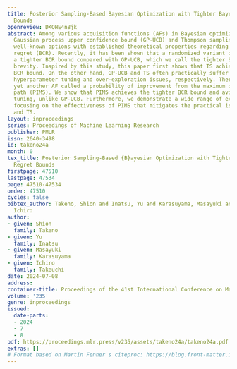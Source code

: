 ```yaml
---
title: Posterior Sampling-Based Bayesian Optimization with Tighter Bayesian Regret
  Bounds
openreview: DKOHE4n8jk
abstract: Among various acquisition functions (AFs) in Bayesian optimization (BO),
  Gaussian process upper confidence bound (GP-UCB) and Thompson sampling (TS) are
  well-known options with established theoretical properties regarding Bayesian cumulative
  regret (BCR). Recently, it has been shown that a randomized variant of GP-UCB achieves
  a tighter BCR bound compared with GP-UCB, which we call the tighter BCR bound for
  brevity. Inspired by this study, this paper first shows that TS achieves the tighter
  BCR bound. On the other hand, GP-UCB and TS often practically suffer from manual
  hyperparameter tuning and over-exploration issues, respectively. Therefore, we analyze
  yet another AF called a probability of improvement from the maximum of a sample
  path (PIMS). We show that PIMS achieves the tighter BCR bound and avoids the hyperparameter
  tuning, unlike GP-UCB. Furthermore, we demonstrate a wide range of experiments,
  focusing on the effectiveness of PIMS that mitigates the practical issues of GP-UCB
  and TS.
layout: inproceedings
series: Proceedings of Machine Learning Research
publisher: PMLR
issn: 2640-3498
id: takeno24a
month: 0
tex_title: Posterior Sampling-Based {B}ayesian Optimization with Tighter {B}ayesian
  Regret Bounds
firstpage: 47510
lastpage: 47534
page: 47510-47534
order: 47510
cycles: false
bibtex_author: Takeno, Shion and Inatsu, Yu and Karasuyama, Masayuki and Takeuchi,
  Ichiro
author:
- given: Shion
  family: Takeno
- given: Yu
  family: Inatsu
- given: Masayuki
  family: Karasuyama
- given: Ichiro
  family: Takeuchi
date: 2024-07-08
address:
container-title: Proceedings of the 41st International Conference on Machine Learning
volume: '235'
genre: inproceedings
issued:
  date-parts:
  - 2024
  - 7
  - 8
pdf: https://proceedings.mlr.press/v235/assets/takeno24a/takeno24a.pdf
extras: []
# Format based on Martin Fenner's citeproc: https://blog.front-matter.io/posts/citeproc-yaml-for-bibliographies/
---
```

